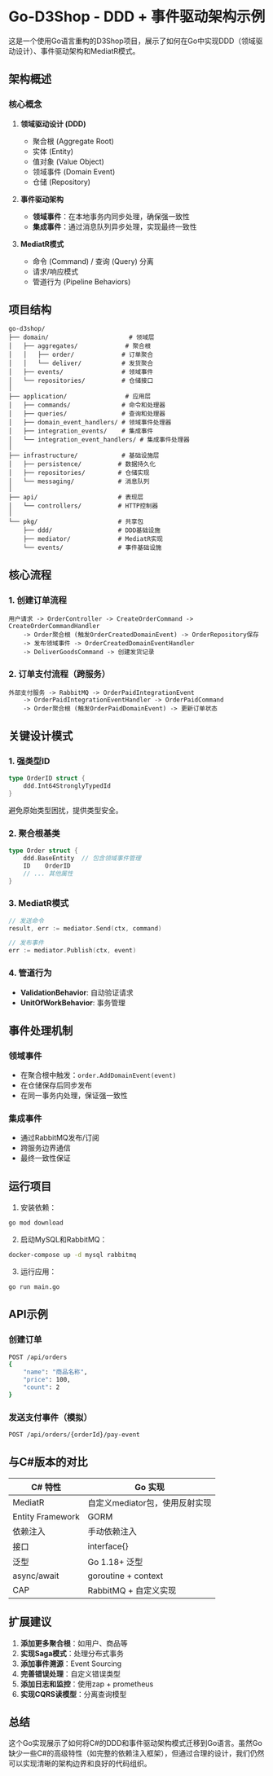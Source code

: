 # Go-D3Shop - DDD + 事件驱动架构示例

这是一个使用Go语言重构的D3Shop项目，展示了如何在Go中实现DDD（领域驱动设计）、事件驱动架构和MediatR模式。

## 架构概述

### 核心概念

1. **领域驱动设计 (DDD)**
   - 聚合根 (Aggregate Root)
   - 实体 (Entity)
   - 值对象 (Value Object)
   - 领域事件 (Domain Event)
   - 仓储 (Repository)

2. **事件驱动架构**
   - **领域事件**：在本地事务内同步处理，确保强一致性
   - **集成事件**：通过消息队列异步处理，实现最终一致性

3. **MediatR模式**
   - 命令 (Command) / 查询 (Query) 分离
   - 请求/响应模式
   - 管道行为 (Pipeline Behaviors)

## 项目结构

```
go-d3shop/
├── domain/                      # 领域层
│   ├── aggregates/             # 聚合根
│   │   ├── order/             # 订单聚合
│   │   └── deliver/           # 发货聚合
│   ├── events/                # 领域事件
│   └── repositories/          # 仓储接口
│
├── application/                # 应用层
│   ├── commands/              # 命令和处理器
│   ├── queries/               # 查询和处理器
│   ├── domain_event_handlers/ # 领域事件处理器
│   ├── integration_events/    # 集成事件
│   └── integration_event_handlers/ # 集成事件处理器
│
├── infrastructure/            # 基础设施层
│   ├── persistence/          # 数据持久化
│   ├── repositories/         # 仓储实现
│   └── messaging/            # 消息队列
│
├── api/                      # 表现层
│   └── controllers/          # HTTP控制器
│
└── pkg/                      # 共享包
    ├── ddd/                  # DDD基础设施
    ├── mediator/             # MediatR实现
    └── events/               # 事件基础设施
```

## 核心流程

### 1. 创建订单流程

```
用户请求 -> OrderController -> CreateOrderCommand -> CreateOrderCommandHandler
    -> Order聚合根 (触发OrderCreatedDomainEvent) -> OrderRepository保存
    -> 发布领域事件 -> OrderCreatedDomainEventHandler 
    -> DeliverGoodsCommand -> 创建发货记录
```

### 2. 订单支付流程（跨服务）

```
外部支付服务 -> RabbitMQ -> OrderPaidIntegrationEvent 
    -> OrderPaidIntegrationEventHandler -> OrderPaidCommand
    -> Order聚合根 (触发OrderPaidDomainEvent) -> 更新订单状态
```

## 关键设计模式

### 1. 强类型ID
```go
type OrderID struct {
    ddd.Int64StronglyTypedId
}
```
避免原始类型困扰，提供类型安全。

### 2. 聚合根基类
```go
type Order struct {
    ddd.BaseEntity  // 包含领域事件管理
    ID    OrderID
    // ... 其他属性
}
```

### 3. MediatR模式
```go
// 发送命令
result, err := mediator.Send(ctx, command)

// 发布事件
err := mediator.Publish(ctx, event)
```

### 4. 管道行为
- **ValidationBehavior**: 自动验证请求
- **UnitOfWorkBehavior**: 事务管理

## 事件处理机制

### 领域事件
- 在聚合根中触发：`order.AddDomainEvent(event)`
- 在仓储保存后同步发布
- 在同一事务内处理，保证强一致性

### 集成事件
- 通过RabbitMQ发布/订阅
- 跨服务边界通信
- 最终一致性保证

## 运行项目

1. 安装依赖：
```bash
go mod download
```

2. 启动MySQL和RabbitMQ：
```bash
docker-compose up -d mysql rabbitmq
```

3. 运行应用：
```bash
go run main.go
```

## API示例

### 创建订单
```bash
POST /api/orders
{
    "name": "商品名称",
    "price": 100,
    "count": 2
}
```

### 发送支付事件（模拟）
```bash
POST /api/orders/{orderId}/pay-event
```

## 与C#版本的对比

| C# 特性 | Go 实现 |
|---------|---------|
| MediatR | 自定义mediator包，使用反射实现 |
| Entity Framework | GORM |
| 依赖注入 | 手动依赖注入 |
| 接口 | interface{} |
| 泛型 | Go 1.18+ 泛型 |
| async/await | goroutine + context |
| CAP | RabbitMQ + 自定义实现 |

## 扩展建议

1. **添加更多聚合根**：如用户、商品等
2. **实现Saga模式**：处理分布式事务
3. **添加事件溯源**：Event Sourcing
4. **完善错误处理**：自定义错误类型
5. **添加日志和监控**：使用zap + prometheus
6. **实现CQRS读模型**：分离查询模型

## 总结

这个Go实现展示了如何将C#的DDD和事件驱动架构模式迁移到Go语言。虽然Go缺少一些C#的高级特性（如完整的依赖注入框架），但通过合理的设计，我们仍然可以实现清晰的架构边界和良好的代码组织。 